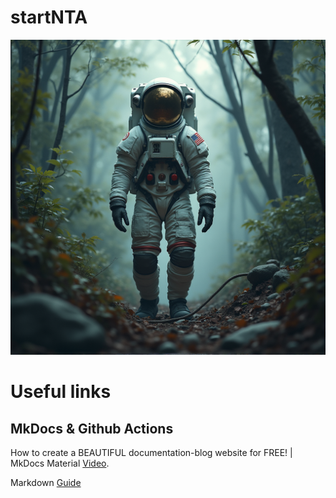 # startNTA
![](astro.png)

# Useful links

## MkDocs & Github Actions

How to create a BEAUTIFUL documentation-blog website for FREE! |  MkDocs Material [Video](https://youtu.be/DeZjkCtttss?si=ZK7BplQY-jW_-uEg).

Markdown [Guide](https://www.markdownguide.org/basic-syntax/)
